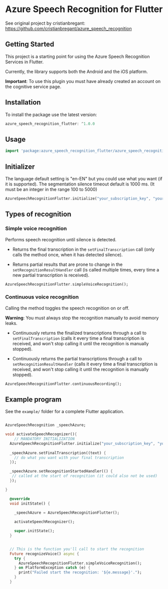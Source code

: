 # Azure Speech Recognition for Flutter

See original project by cristianbregant: https://github.com/cristianbregant/azure_speech_recognition

## Getting Started

This project is a starting point for using the Azure Speech Recognition Services in Flutter.

Currently, the library supports both the Android and the iOS platform.

__Important__: To use this plugin you must have already created an account on the cognitive service page.

## Installation

To install the package use the latest version:

```dart
azure_speech_recognition_flutter: ^1.0.0
```

## Usage

```dart
import 'package:azure_speech_recognition_flutter/azure_speech_recognition_flutter.dart';
```

## Initializer
The language default setting is "en-EN" but you could use what you want (if it is supported). 
The segmentation silence timeout default is 1000 ms. (It must be an integer in the range 100 to 5000)
```dart
AzureSpeechRecognitionFlutter.initialize("your_subscription_key", "your_server_region", lang: "it-IT", timeout: "3000");
```

## Types of recognition

### Simple voice recognition

Performs speech recognition until silence is detected.

- Returns the final transcription in the `setFinalTranscription` call (only calls the method once, when it has detected silence).

- Returns partial results that are prone to change in the `setRecognitionResultHandler` call (is called multiple times, every time a new partial transcription is received).

```dart
AzureSpeechRecognitionFlutter.simpleVoiceRecognition();
```

### Continuous voice recognition

Calling the method toggles the speech recognition on or off.

__Warning__: You must always stop the recognition manually to avoid memory leaks.

- Continuously returns the finalized transcriptions through a call to `setFinalTranscription` (calls it every time a final transcription is received, and won't stop calling it until the recognition is manually stopped).

- Continuously returns the partial transcriptions through a call to `setRecognitionResultHandler` (calls it every time a final transcription is received, and won't stop calling it until the recognition is manually stopped).

```dart
AzureSpeechRecognitionFlutter.continuousRecording();
```

## Example program

See the `example/` folder for a complete Flutter application.

```dart

AzureSpeechRecognition _speechAzure;

void activateSpeechRecognizer(){
    // MANDATORY INITIALIZATION
  AzureSpeechRecognitionFlutter.initialize("your_subscription_key", "your_server_region", lang: "it-IT", timeout: "3000");
  
  _speechAzure.setFinalTranscription((text) {
    // do what you want with your final transcription
  });

  _speechAzure.setRecognitionStartedHandler(() {
   // called at the start of recognition (it could also not be used)
  });

}

  @override
  void initState() {
    
    _speechAzure = AzureSpeechRecognitionFlutter();

    activateSpeechRecognizer();

    super.initState();
  }


  // This is the function you'll call to start the recognition
  Future recognizeVoice() async {
    try {
      AzureSpeechRecognitionFlutter.simpleVoiceRecognition();
    } on PlatformException catch (e) {
      print("Failed start the recognition: '${e.message}'.");
    }
  }
```